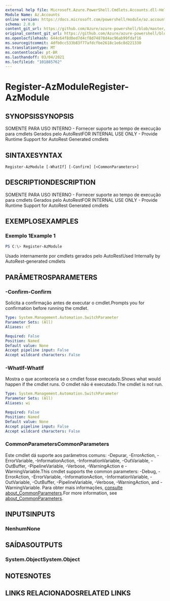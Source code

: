 ```yaml
---
external help file: Microsoft.Azure.PowerShell.Cmdlets.Accounts.dll-Help.xml
Module Name: Az.Accounts
online version: https://docs.microsoft.com/powershell/module/az.accounts/register-azmodule
schema: 2.0.0
content_git_url: https://github.com/Azure/azure-powershell/blob/master/src/Accounts/Accounts/help/Register-AzModule.md
original_content_git_url: https://github.com/Azure/azure-powershell/blob/master/src/Accounts/Accounts/help/Register-AzModule.md
ms.openlocfilehash: 644c64f8d0ed7d4cf8d74878d4ac96ab99fdaf16
ms.sourcegitcommit: 4dfb0cc533b83f77afdcfbe2618c1e6c8d221330
ms.translationtype: MT
ms.contentlocale: pt-BR
ms.lasthandoff: 03/04/2021
ms.locfileid: "101885762"
---
```

# <span data-ttu-id="f22fc-101">Register-AzModule</span><span class="sxs-lookup"><span data-stu-id="f22fc-101">Register-AzModule</span></span>

## <span data-ttu-id="f22fc-102">SYNOPSIS</span><span class="sxs-lookup"><span data-stu-id="f22fc-102">SYNOPSIS</span></span>
<span data-ttu-id="f22fc-103">SOMENTE PARA USO INTERNO - Fornecer suporte ao tempo de execução para cmdlets Gerados pelo AutoRest</span><span class="sxs-lookup"><span data-stu-id="f22fc-103">FOR INTERNAL USE ONLY - Provide Runtime Support for AutoRest Generated cmdlets</span></span>

## <span data-ttu-id="f22fc-104">SINTAXE</span><span class="sxs-lookup"><span data-stu-id="f22fc-104">SYNTAX</span></span>

```
Register-AzModule [-WhatIf] [-Confirm] [<CommonParameters>]
```

## <span data-ttu-id="f22fc-105">DESCRIPTION</span><span class="sxs-lookup"><span data-stu-id="f22fc-105">DESCRIPTION</span></span>
<span data-ttu-id="f22fc-106">SOMENTE PARA USO INTERNO - Fornecer suporte ao tempo de execução para cmdlets Gerados pelo AutoRest</span><span class="sxs-lookup"><span data-stu-id="f22fc-106">FOR INTERNAL USE ONLY - Provide Runtime Support for AutoRest Generated cmdlets</span></span>

## <span data-ttu-id="f22fc-107">EXEMPLOS</span><span class="sxs-lookup"><span data-stu-id="f22fc-107">EXAMPLES</span></span>

### <span data-ttu-id="f22fc-108">Exemplo 1</span><span class="sxs-lookup"><span data-stu-id="f22fc-108">Example 1</span></span>
```powershell
PS C:\> Register-AzModule
```

<span data-ttu-id="f22fc-109">Usado internamente por cmdlets gerados pelo AutoRest</span><span class="sxs-lookup"><span data-stu-id="f22fc-109">Used Internally by AutoRest-generated cmdlets</span></span>

## <span data-ttu-id="f22fc-110">PARÂMETROS</span><span class="sxs-lookup"><span data-stu-id="f22fc-110">PARAMETERS</span></span>

### <span data-ttu-id="f22fc-111">-Confirm</span><span class="sxs-lookup"><span data-stu-id="f22fc-111">-Confirm</span></span>
<span data-ttu-id="f22fc-112">Solicita a confirmação antes de executar o cmdlet.</span><span class="sxs-lookup"><span data-stu-id="f22fc-112">Prompts you for confirmation before running the cmdlet.</span></span>

```yaml
Type: System.Management.Automation.SwitchParameter
Parameter Sets: (All)
Aliases: cf

Required: False
Position: Named
Default value: None
Accept pipeline input: False
Accept wildcard characters: False
```

### <span data-ttu-id="f22fc-113">-WhatIf</span><span class="sxs-lookup"><span data-stu-id="f22fc-113">-WhatIf</span></span>
<span data-ttu-id="f22fc-114">Mostra o que aconteceria se o cmdlet fosse executado.</span><span class="sxs-lookup"><span data-stu-id="f22fc-114">Shows what would happen if the cmdlet runs.</span></span> <span data-ttu-id="f22fc-115">O cmdlet não é executado.</span><span class="sxs-lookup"><span data-stu-id="f22fc-115">The cmdlet is not run.</span></span>

```yaml
Type: System.Management.Automation.SwitchParameter
Parameter Sets: (All)
Aliases: wi

Required: False
Position: Named
Default value: None
Accept pipeline input: False
Accept wildcard characters: False
```

### <span data-ttu-id="f22fc-116">CommonParameters</span><span class="sxs-lookup"><span data-stu-id="f22fc-116">CommonParameters</span></span>
<span data-ttu-id="f22fc-117">Este cmdlet dá suporte aos parâmetros comuns: -Depurar, -ErrorAction, -ErrorVariable, -InformationAction, -InformationVariable, -OutVariable, -OutBuffer, -PipelineVariable, -Verbose, -WarningAction e -WarningVariable.</span><span class="sxs-lookup"><span data-stu-id="f22fc-117">This cmdlet supports the common parameters: -Debug, -ErrorAction, -ErrorVariable, -InformationAction, -InformationVariable, -OutVariable, -OutBuffer, -PipelineVariable, -Verbose, -WarningAction, and -WarningVariable.</span></span> <span data-ttu-id="f22fc-118">Para obter mais informações, [consulte about_CommonParameters](http://go.microsoft.com/fwlink/?LinkID=113216).</span><span class="sxs-lookup"><span data-stu-id="f22fc-118">For more information, see [about_CommonParameters](http://go.microsoft.com/fwlink/?LinkID=113216).</span></span>

## <span data-ttu-id="f22fc-119">INPUTS</span><span class="sxs-lookup"><span data-stu-id="f22fc-119">INPUTS</span></span>

### <span data-ttu-id="f22fc-120">Nenhum</span><span class="sxs-lookup"><span data-stu-id="f22fc-120">None</span></span>

## <span data-ttu-id="f22fc-121">SAÍDAS</span><span class="sxs-lookup"><span data-stu-id="f22fc-121">OUTPUTS</span></span>

### <span data-ttu-id="f22fc-122">System.Object</span><span class="sxs-lookup"><span data-stu-id="f22fc-122">System.Object</span></span>
## <span data-ttu-id="f22fc-123">NOTES</span><span class="sxs-lookup"><span data-stu-id="f22fc-123">NOTES</span></span>

## <span data-ttu-id="f22fc-124">LINKS RELACIONADOS</span><span class="sxs-lookup"><span data-stu-id="f22fc-124">RELATED LINKS</span></span>
